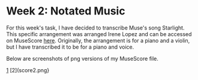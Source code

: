 # Week 2: Notated Music

For this week's task, I have decided to transcribe Muse's song Starlight. This specific arrangement was arranged Irene Lopez and can be accessed on MuseScore [here](https://musescore.com/iredecharire/scores/4550736). Originally, the arrangement is for a piano and a violin, but I have transcribed it to be for a piano and voice. 

Below are screenshots of png versions of my MuseScore file. 

[1](score1.png)
[2](score2.png}
